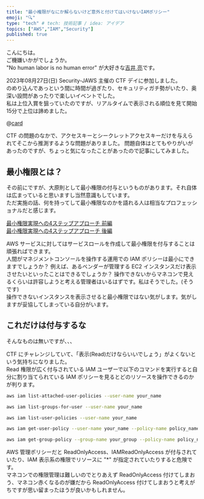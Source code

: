 ```yaml
---
title: "最小権限がなにか解らないけど意外と付けてはいけないIAMポリシー"
emoji: "🔍"
type: "tech" # tech: 技術記事 / idea: アイデア
topics: ["AWS","IAM","Security"]
published: true
---
```


こんにちは。  
ご機嫌いかがでしょうか。  
"No human labor is no human error" が大好きな[吉井 亮](https://twitter.com/YoshiiRyo1)です。  

2023年08月27日(日) Security-JAWS 主催の CTF デイに参加しました。  
のめり込んであっという間に時間が過ぎたり、セキュリティガチ勢がいたり、奥深い設問があったりで楽しいイベントでした。  
私は上位入賞を狙っていたのですが、リアルタイムで表示される順位を見て開始15分で上位は諦めました。  

@[card](https://s-jaws.doorkeeper.jp/events/155025)  

CTF の問題のなかで、アクセスキーとシークレットアクセスキーだけを与えられてそこから推測するような問題がありました。
問題自体はとてもやりがいがあったのですが、ちょっと気になったことがあったので記事にしてみました。    

## 最小権限とは？

その前にですが、大原則として最小権限の付与というものがあります。それ自体は広まっていると思いますし当然意識もしています。  
ただ実施の話、何を持ってして最小権限なのかを語れる人は相当なプロフェッショナルだと感じます。  

[最小権限実現への4ステップアプローチ 前編](https://aws.amazon.com/jp/blogs/news/systematic-approach-for-least-privileges-jp/)  
[最小権限実現への4ステップアプローチ 後編](https://aws.amazon.com/jp/blogs/news/systematic-approach-for-least-privileges-jp2/)  

AWS サービスに対してはサービスロールを作成して最小権限を付与することは頑張ればできます。  
人間がマネジメントコンソールを操作する運用での IAM ポリシーは最小にできますでしょうか？ 例えば、あるベンダーが管理する EC2 インスタンスだけ表示させたいといったことはできるでしょうか？ 操作できないからマネコンで見えるくらいは許容しようと考える管理者はいるはずです。私はそうでした。(そうです)  
操作できないインスタンスを表示させると最小権限ではない気がします。気がしますが妥協してしまっている自分がいます。  

## これだけは付与するな

そんなものは無いですが、、、  

CTF にチャレンジしていて、「表示(Read)だけならいいでしょう」がよくないという気持ちになりました。  
Read 権限が広く付与されている IAM ユーザーで以下のコマンドを実行すると自分に割り当てられている IAM ポリシーを見るとどのリソースを操作できるのかが判ります。  


```bash
aws iam list-attached-user-policies --user-name your_name

aws iam list-groups-for-user --user-name your_name

aws iam list-user-policies --user-name your_name

aws iam get-user-policy --user-name your_name --policy-name policy_name

aws iam get-group-policy --group-name your_group --policy-name policy_name
```

AWS 管理ポリシーだと ReadOnlyAccess、IAMReadOnlyAccess が付与されていたり、IAM 表示系の権限でリソースに "*" が指定されていたりすると危険です。  
マネコンでの権限管理は難しいのでとりあえず ReadOnlyAccess 付けてしまおう、マネコン赤くなるのが嫌だから ReadOnlyAccess 付けてしまおうと考えがちですが思い留まったほうが良いかもしれません。  




